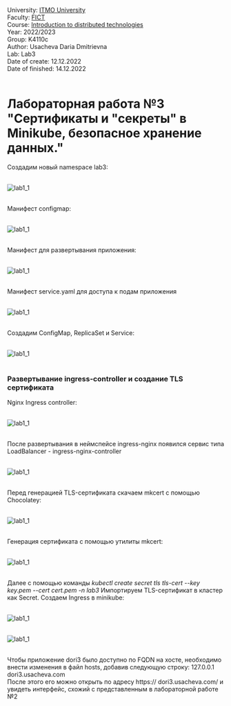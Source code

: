 University: [ITMO University](https://itmo.ru/ru/) <br>
Faculty: [FICT](https://fict.itmo.ru) <br>
Course: [Introduction to distributed technologies](https://github.com/itmo-ict-faculty/introduction-to-distributed-technologies) <br>
Year: 2022/2023 <br>
Group:  K4110c <br>
Author: Usacheva Daria Dmitrievna <br>
Lab: Lab3 <br>
Date of create: 12.12.2022 <br>
Date of finished: 14.12.2022 <br><br>

<h1>Лабораторная работа №3 "Сертификаты и "секреты" в Minikube, безопасное хранение данных."<br></h1>

Создадим новый namespace lab3:<br><br>

 ![lab1_1](imgs/2022-12-15_04-34-03.png)<br><br>
 
Манифест configmap:<br><br>

 ![lab1_1](imgs/2022-12-15_04-34-56.png)<br><br>
 
Манифест для развертывания приложения:<br><br>

 ![lab1_1](imgs/2022-12-15_04-47-59.png)<br><br>
 
Манифест service.yaml для доступа к подам приложения<br><br>

 ![lab1_1](imgs/2022-12-15_04-48-40.png)<br><br>
 
Создадим ConfigMap, ReplicaSet и Service:<br><br>

 ![lab1_1](imgs/2022-12-15_04-45-26.png)<br><br>
 
<h3>Развертывание ingress-controller и создание TLS сертификата</h3>
Nginx Ingress controller:<br><br>

 ![lab1_1](imgs/2022-12-15_04-52-36.png)<br><br>
 
После развертывания в неймспейсе ingress-nginx появился сервис типа LoadBalancer - ingress-nginx-controller<br><br>

 ![lab1_1](imgs/2022-12-15_04-53-42.png)<br><br> 

Перед генерацией TLS-сертификата скачаем mkcert с помощью Chocolatey:<br><br>

 ![lab1_1](imgs/2022-12-15_05-14-18.png)<br><br>
 
Генерация сертификата с помощью утилиты mkcert:<br><br>

 ![lab1_1](imgs/2022-12-15_05-18-29.png)<br><br>
 
Далее с помощью команды *kubectl create secret tls tls-cert --key key.pem --cert cert.pem -n lab3*
Импортируем TLS-сертификат в кластер как Secret.
Создаем Ingress в minikube:<br><br>

 ![lab1_1](imgs/2022-12-15_05-50-11.png)<br><br>
 
 ![lab1_1](imgs/2022-12-15_05-49-08.png)<br><br>
 
 
Чтобы приложение dori3 было доступно по FQDN на хосте, необходимо внести изменения в файл hosts, добавив следующую строку: 127.0.0.1 dori3.usacheva.com<br>
После этого его можно открыть по адресу https:// dori3.usacheva.com/ и увидеть интерфейс, схожий с представленным в лабораторной работе №2
